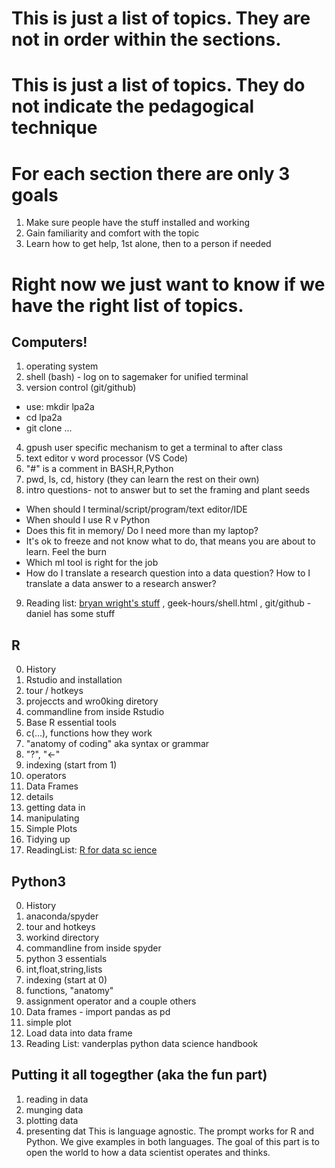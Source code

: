 # This is just a list of topics. They are not in order within the sections.
# This is just a list of topics. They do not indicate the pedagogical technique

# For each section there are only 3 goals
1. Make sure people have the stuff installed and working
2. Gain familiarity and comfort with the topic
3. Learn how to get help, 1st alone, then to a person if needed

# Right now we just want to know if we have the right list of topics.



## Computers!
1. operating system
2. shell (bash) - log on to sagemaker for unified terminal
3. version control (git/github)
 * use: mkdir lpa2a
 * cd lpa2a
 * git clone ...
4. gpush user specific mechanism to get a terminal to after class
5. text editor v word processor (VS Code)
6. "#" is a comment in BASH,R,Python
7. pwd, ls, cd, history (they can learn the rest on their own)
8. intro questions- not to answer but to set the framing and plant seeds
  * When should I terminal/script/program/text editor/IDE
  * When should I use R v Python
  * Does this fit in memory/ Do I need more than my laptop?
  * It's ok to freeze and not know what to do, that means you are about to learn. Feel the burn
  * Which ml tool is  right for the job
  * How  do I translate a research question into a data question? How to I translate a data  answer to a research answer?
9. Reading list:  [bryan wright's stuff](http://galileo.phys.virginia.edu/compfac/courses/sysadmin1) , geek-hours/shell.html , git/github - daniel has some stuff 

## R
0. History
1. Rstudio and installation
  1. tour / hotkeys
  2. projeccts and wro0king diretory
  3. commandline from inside Rstudio
2. Base R essential tools
  1. c(...), functions how they work
  2. "anatomy of coding" aka syntax or grammar
  3. "?", "<-"
  4. indexing (start from 1)
  5. operators
3. Data Frames
  1. details
  2. getting data in
  3. manipulating
4. Simple Plots
5. Tidying up
6. ReadingList:  [R for data sc ience](https://r4ds.had.co.nz/) 

## Python3
0. History
1. anaconda/spyder
  1. tour and hotkeys
  2. workind directory
  3. commandline from inside spyder
2. python 3 essentials
  1. int,float,string,lists
  2. indexing (start at 0)
  3. functions, "anatomy"
  4. assignment operator and a couple others
3. Data frames - import pandas as pd
4. simple plot
5. Load data into data frame
6. Reading List:  vanderplas python data science handbook

## Putting it all togegther (aka the fun part)
1. reading in data
2. munging data
3. plotting data
4. presenting dat
This is language agnostic. The prompt works for R and Python. We give examples in both languages.
The goal of this part is to open the world to how a data scientist operates and thinks.
